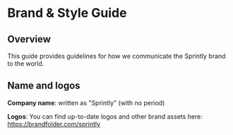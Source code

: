 # Brand & Style Guide

## Overview

This guide provides guidelines for how we communicate the Sprintly brand to the world.

## Name and logos

**Company name**: written as "Sprintly" (with no period)

**Logos**: You can find up-to-date logos and other brand assets here: https://brandfolder.com/sprintly
